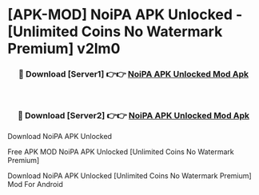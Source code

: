 # [APK-MOD] NoiPA APK Unlocked - [Unlimited Coins No Watermark Premium] v2lm0



<div align="center">
<h3>🔴 Download [Server1] 👉👉 <a href="https://momento.my/?title=NoiPA_APK_Unlocked">NoiPA APK Unlocked Mod Apk</a></h3><br>

<h3>🔴 Download [Server2] 👉👉 <a href="https://momento.my/?title=NoiPA_APK_Unlocked">NoiPA APK Unlocked Mod Apk</a></h3>
</div>



Download NoiPA APK Unlocked 

Free APK MOD NoiPA APK Unlocked [Unlimited Coins No Watermark Premium]

Download NoiPA APK Unlocked [Unlimited Coins No Watermark Premium] Mod For Android
